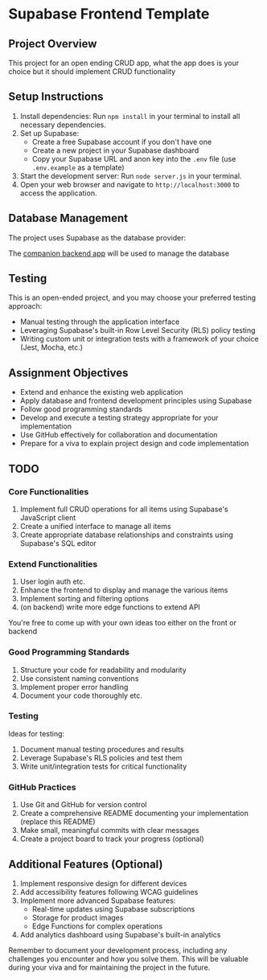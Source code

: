 # Supabase Frontend Template

## Project Overview
This project for an open ending CRUD app, what the app does is your choice but it should implement CRUD functionality

## Setup Instructions
1. Install dependencies: Run `npm install` in your terminal to install all necessary dependencies.
2. Set up Supabase:
   - Create a free Supabase account if you don't have one
   - Create a new project in your Supabase dashboard
   - Copy your Supabase URL and anon key into the `.env` file (use `.env.example` as a template)
3. Start the development server: Run `node server.js` in your terminal.
4. Open your web browser and navigate to `http://localhost:3000` to access the application.

## Database Management
The project uses Supabase as the database provider:

The [companion backend app](https://github.com/jdowie-ada/apa1-supa-task-backend) will be used to manage the database 

## Testing
This is an open-ended project, and you may choose your preferred testing approach:
- Manual testing through the application interface
- Leveraging Supabase's built-in Row Level Security (RLS) policy testing
- Writing custom unit or integration tests with a framework of your choice (Jest, Mocha, etc.)

## Assignment Objectives
- Extend and enhance the existing web application
- Apply database and frontend development principles using Supabase
- Follow good programming standards
- Develop and execute a testing strategy appropriate for your implementation
- Use GitHub effectively for collaboration and documentation
- Prepare for a viva to explain project design and code implementation

## TODO

### Core Functionalities
1. Implement full CRUD operations for all items using Supabase's JavaScript client
2. Create a unified interface to manage all items
3. Create appropriate database relationships and constraints using Supabase's SQL editor

### Extend Functionalities
1. User login auth etc.
2. Enhance the frontend to display and manage the various items
3. Implement sorting and filtering options
4. (on backend) write more edge functions to extend API

You're free to come up with your own ideas too either on the front or backend

### Good Programming Standards
1. Structure your code for readability and modularity
2. Use consistent naming conventions
3. Implement proper error handling 
4. Document your code thoroughly
etc.

### Testing
Ideas for testing:
1. Document manual testing procedures and results
2. Leverage Supabase's RLS policies and test them
3. Write unit/integration tests for critical functionality

### GitHub Practices
1. Use Git and GitHub for version control
2. Create a comprehensive README documenting your implementation (replace this README)
3. Make small, meaningful commits with clear messages
4. Create a project board to track your progress (optional)

## Additional Features (Optional)
1. Implement responsive design for different devices
2. Add accessibility features following WCAG guidelines
3. Implement more advanced Supabase features:
   - Real-time updates using Supabase subscriptions
   - Storage for product images
   - Edge Functions for complex operations
4. Add analytics dashboard using Supabase's built-in analytics


Remember to document your development process, including any challenges you encounter and how you solve them. This will be valuable during your viva and for maintaining the project in the future.